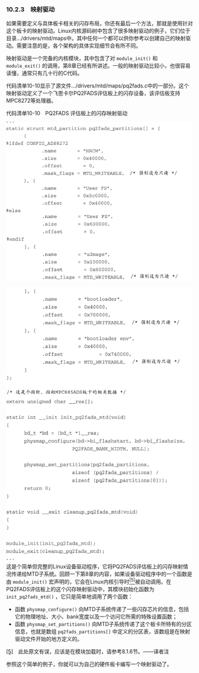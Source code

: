 ### 10.2.3　映射驱动

如果需要定义与具体板卡相关的闪存布局，你还有最后一个方法，那就是使用针对这个板卡的映射驱动。Linux内核源码树中包含了很多映射驱动的例子，它们位于目录.../drivers/mtd/maps中。其中任何一个都可以供你参考以创建自己的映射驱动。需要注意的是，各个架构的具体实现细节会有所不同。

映射驱动是一个完备的内核模块，其中包含了对 `module_init()` 和 `module_exit()` 的调用，第8章已经有所讲述。一般的映射驱动比较小，也很容易读懂，通常只有几十行的C代码。

代码清单10-10显示了源文件.../drivers/mtd/maps/pq2fads.c中的一部分。这个映射驱动定义了一个飞思卡尔PQ2FADS评估板上的闪存设备，该评估板支持MPC8272等处理器。

代码清单10-10　PQ2FADS 评估板上的闪存映射驱动



![258.jpg](../images/258.jpg)


![259.jpg](../images/259.jpg)
这是个简单但完整的Linux设备驱动程序，它将PQ2FADS评估板上的闪存映射情况传递给MTD子系统。回顾一下第8章的内容，如果设备驱动程序中的一个函数是由 `module_init()` 宏声明的，它会在Linux内核引导时<a class="my_markdown" href="['#anchor105']"><sup class="my_markdown">[5]</sup></a>被自动调用。在PQ2FADS评估板上的这个闪存映射驱动中，其模块初始化函数为 `init_pq2fads_mtd()` ，它只是简单地调用了两个函数：

+ 函数 `physmap_configure()` 向MTD子系统传递了一些闪存芯片的信息，包括它的物理地址、大小、bank宽度以及一个访问它所需的特殊设置函数；
+ 函数 `physmap_set_partitions()` 向MTD子系统传递了这个板卡所特有的分区信息，也就是数组 `pq2fads_partitions[]` 中定义的分区表，该数组是在映射驱动文件开始的地方定义的。

<a class="my_markdown" href="['#ac105']">[5]</a>　此处原文有误，应该是在模块加载时，请参考8.1.6节。——译者注

参照这个简单的例子，你就可以为自己的硬件板卡编写一个映射驱动了。

